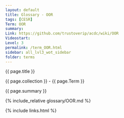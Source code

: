```yaml
---
layout: default
title: Glossary - OOR
tags: [CESR]
Term: OOR
summary: 
Link: https://github.com/trustoverip/acdc/wiki/OOR
Videostart: 
Level: 3
permalink: /term_OOR.html
sidebar: all_lvl3_wot_sidebar
folder: terms
---
```


{{ page.title }}

{{ page.collection }} - {{ page.Term }}

   {{ page.summary }}

{% include_relative glossary/OOR.md %}

 {% include links.html %} 

